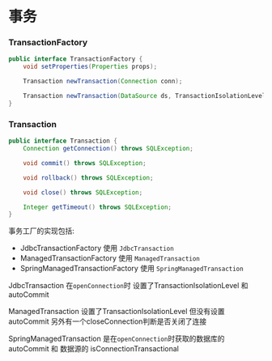 # 事务

### TransactionFactory
```java
public interface TransactionFactory {
    void setProperties(Properties props);

    Transaction newTransaction(Connection conn);

    Transaction newTransaction(DataSource ds, TransactionIsolationLevel level, boolean autoCommit);
}
```
### Transaction
```java
public interface Transaction {
    Connection getConnection() throws SQLException;

    void commit() throws SQLException;

    void rollback() throws SQLException;

    void close() throws SQLException;

    Integer getTimeout() throws SQLException;
}
``` 

事务工厂的实现包括:
- JdbcTransactionFactory 使用 `JdbcTransaction`
- ManagedTransactionFactory 使用 `ManagedTransaction`
- SpringManagedTransactionFactory 使用 `SpringManagedTransaction`

JdbcTransaction 在`openConnection`时 设置了TransactionIsolationLevel 和 autoCommit

ManagedTransaction 设置了TransactionIsolationLevel 但没有设置autoCommit 另外有一个closeConnection判断是否关闭了连接

SpringManagedTransaction 是在`openConnection`时获取的数据库的 autoCommit 和 数据源的 isConnectionTransactional